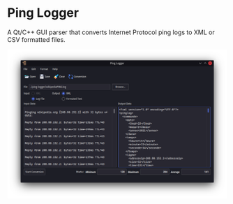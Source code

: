 # Ping Logger
A Qt/C++ GUI parser that converts Internet Protocol ping logs to XML or CSV formatted files.

![PingLogger capture](./Ping-Logger-Capture.png)